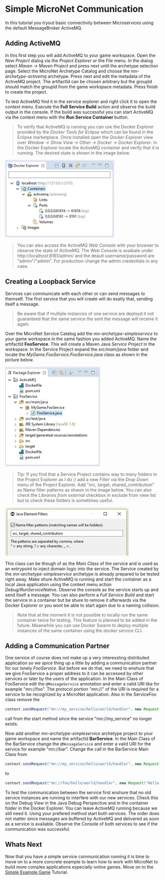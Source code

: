 # Simple MicroNet Communication

In this tutorial you tryout basic connectivity between Microservices using the default MessageBroker ActiveMQ.

## Adding ActiveMQ

In this first step you will add ActiveMQ to your game workspace. Open the *New Project* dialog via the *Project Explorer* or the *File* menu. In the dialog select *Maven -> Maven Project* and press next until the archetype selection page. Select the MicroNet Archetype Catalog and choose the *mn-archetype-activemq* archetype. Press next and edit the metadata of the ActiveMQ project. The artifactId can be chosen arbitrary but the groupId should match the groupId from the game workspace metadata. Press finish to create the project.

To test ActiveMQ find it in the service explorer and right click it to open the context menu. Execute the **Full Service Build** action and observe the build output in the console. If the build was successful you can start ActiveMQ via the context menu with the **Run Service Container** button.

> To verify that ActiveMQ is running you can use the Docker Explorer provided by the *Docker Tools for Eclipse* which can be found in the Eclipse marketplace. Once installed open the *Docker Explorer* view over *Window -> Show View -> Other -> Docker -> Docker Explorer*. In the Docker Explorer locate the ActiveMQ container and verify that it is running. The desired state is shown in the image below.

![docker-explorer](DockerExplorer.PNG "Docker Explorer from the Docker Tools for Eclipse")

> You can also access the ActiveMQ *Web Console* with your browser to observe the state of ActiveMQ. The Web Console is avaibale under http://localhost:8161/admin/ and the deault username/password are "admin"/"admin". For production change the admin credentials in any case.

## Creating a Loopback Service

Services can communicate with each other or can send messages to themself. The first service that you will create will do exatly that, sending itself a message.

> Be aware that if multiple instances of one service are deployd it not guaranteed that the same service the sent the message will receive it again.

Over the MicroNet Service Catalog add the *mn-archetype-simpleservice* to your game workspace in the same fashion you added ActiveMQ. Name the artifactId **FooService**. This will create a Maven Java *Service Project* in the workspace. In the Service Project expand the *src/main/java* folder and locate the *MyGame.FooService.FooService.java* class as shown in the picture below.

![project-explorer](ProjectExplorer.PNG "Project Explorer showing a Service Project")

> Tip: If you find that a Service Project contains way to many folders in the Project Explorer as I do :) add a new *Filter* via the *Drop Down* menu of the Project Explorer. Add "src, target, shared_contribution" as Name filter patterns as shwon in the image below. You can also check the *Libraries from external* checkbox in exclude from view list but to check these folders is sometimes useful.

![name-filter-patterns](NameFilterPatterns.PNG "Useful Name filter patterns")

This class can be though of as the *Main Class* of the service and is used as an entrypoint to inject domain logic into the service. The Service created by the *mn-archetype-simpleservice* archetype is already prepared to be tested right away. Make shure ActiveMQ is running and start the container as a local Java application using the context menu action *Debug/RunServiceNative*. Observe the console as the service starts up and send itself a message. You can also perform a *Full Service Build* and start the service in a container but be shure to remove it afterwards via the Docker Explorer or you wont be able to start again due to a naming collision.

> Note that at the moment it is not possible to locally run the same container twice for testing. This feature is planned to be added in the future. Meanwhile you can use Docker Swarm to deploy multiple instances of the same container using the *docker service* CLI.

## Adding a Communication Partner

One service of course does not make up a very interessting distributed application so we spice thing up a little by adding a communication partner for our lonely *FooService*. But before we do that, we need to enshure that we give FooService a proper address to it can be accessed by other services or later by the users of the application. In the Main Class of FooService edit the `@MessageService` annotation and enter a valid URI like for example "mn://foo". The protocol portion "mn://" of the URI is required for a service to be recognized by a MicroNet application. Also in the ServiceFoo class remove the 

```java
context.sendRequest("mn://my_service/hello/world/handler", new Request("Hello"));
``` 
call from the start method since the service "mn://my_service" no longer exists.

Now add another *mn-archetype-simpleservice* archetype project to your game workspace and name the artifactId **BarService**. In the Main Class of the BarService change the `@MessageService` and enter a valid URI for the service for example "mn://bar". Change the call in the BarService Main Class from 

```java
context.sendRequest("mn://my_service/hello/world/handler", new Request("Hello"));
```

to

```java
context.sendRequest("mn://foo/hello/world/handler", new Request("Hello from Bar"));
```

To test the communication between the service first enshure that no old service instances are running to interfere with our new services. Check this on the Debug View in the Java Debug Perspective and in the container folder in the Docker Explorer. You can leave ActiveMQ running because we still need it. Using your prefered method start both services. The order does not matter since messages are buffered by ActiveMQ and delivered as soon as a service is available. Observe the Console of both services to see if the communication was successful.

## Whats Next

Now that you have a simple service communication running it is time to move on to a more concrete example to learn how to work with MicroNet to build more complex applications especially online games. Move on to the [Simple Example Game](../tutorial/index.md) Tutorial.
